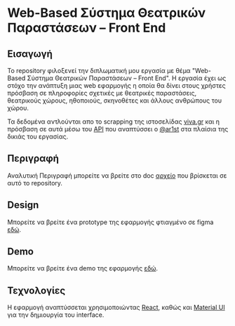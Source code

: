 # Web-Based Σύστημα Θεατρικών Παραστάσεων – Front End

## Εισαγωγή

Το repository φιλοξενεί την διπλωματική μου εργασία με θέμα "Web-Based Σύστημα Θεατρικών Παραστάσεων – Front End". Η εργασία έχει ως στόχο την ανάπτυξη μιας web εφαρμογής η οποία θα δίνει στους χρήστες πρόσβαση σε πληροφορίες σχετικές με θεατρικές παραστάσεις, θεατρικούς χώρους, ηθοποιούς, σκηνοθέτες και άλλους ανθρώπους του χώρου.

Τα δεδομένα αντλούνται απο το scrapping της ιστοσελίδας [viva.gr](https://www.viva.gr) και η πρόσβαση σε αυτά μέσω του [API](https://github.com/ar1st/theatrical-plays-api) που αναπτύσσει ο [@ar1st](https://github.com/ar1st) στα πλαίσια της δικιάς του εργασίας.

## Περιγραφή

Αναλυτική Περιγραφή μπορείτε να βρείτε στο doc [αρχείο](./Περιγραφή_Εφαρμογής.docx) που βρίσκεται σε αυτό το repository.

## Design
Μπορείτε να βρείτε ένα prototype της εφαρμογής φτιαγμένο σε figma [εδώ](https://www.figma.com/proto/9hnEd0EIZnFsj0guRA3iFa/Theatrica-Front-End?node-id=4%3A3&scaling=scale-down-width&page-id=0%3A1&starting-point-node-id=4%3A3).

## Demo
Μπορείτε να βρείτε ένα demo της εφαρμογής [εδώ](https://theatrica-web.netlify.app).

## Τεχνολογίες

Η εφαρμογή αναπτύσσεται χρησιμοποιώντας [React](https://reactjs.org/), καθώς και [Material UI](https://mui.com) για την δημιουργία του interface.
